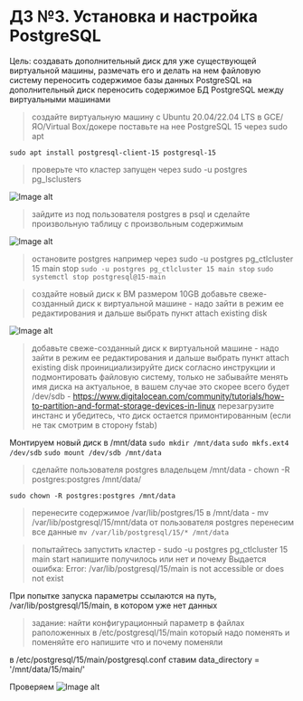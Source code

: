 # ДЗ №3. Установка и настройка PostgreSQL

Цель:
создавать дополнительный диск для уже существующей виртуальной машины, размечать его и делать на нем файловую систему
переносить содержимое базы данных PostgreSQL на дополнительный диск
переносить содержимое БД PostgreSQL между виртуальными машинами


> создайте виртуальную машину c Ubuntu 20.04/22.04 LTS в GCE/ЯО/Virtual Box/докере
> поставьте на нее PostgreSQL 15 через sudo apt

```sudo apt install postgresql-client-15 postgresql-15``` 

> проверьте что кластер запущен через sudo -u postgres pg_lsclusters

![Image alt](https://github.com/nzimenkov/POSTGRES-HW/blob/OTUS/HW03/1.png)

> зайдите из под пользователя postgres в psql и сделайте произвольную таблицу с произвольным содержимым

![Image alt](https://github.com/nzimenkov/POSTGRES-HW/blob/OTUS/HW03/2.png)


> остановите postgres например через sudo -u postgres pg_ctlcluster 15 main stop
```sudo -u postgres pg_ctlcluster 15 main stop```
```sudo systemctl stop postgresql@15-main```


> создайте новый диск к ВМ размером 10GB
> добавьте свеже-созданный диск к виртуальной машине - надо зайти в режим ее редактирования и дальше выбрать пункт attach existing disk

![Image alt](https://github.com/nzimenkov/POSTGRES-HW/blob/OTUS/HW03/3.png)

> добавьте свеже-созданный диск к виртуальной машине - надо зайти в режим ее редактирования и дальше выбрать пункт attach existing disk
> проинициализируйте диск согласно инструкции и подмонтировать файловую систему, только не забывайте менять имя диска на актуальное, в вашем случае это скорее всего будет /dev/sdb - https://www.digitalocean.com/community/tutorials/how-to-partition-and-format-storage-devices-in-linux
> перезагрузите инстанс и убедитесь, что диск остается примонтированным (если не так смотрим в сторону fstab)


Монтируем новый диск в /mnt/data
```sudo mkdir /mnt/data```
```sudo mkfs.ext4 /dev/sdb```
```sudo mount /dev/sdb /mnt/data```

> сделайте пользователя postgres владельцем /mnt/data - chown -R postgres:postgres /mnt/data/

```sudo chown -R postgres:postgres /mnt/data```


> перенесите содержимое /var/lib/postgres/15 в /mnt/data - mv /var/lib/postgresql/15/mnt/data
от пользователя postgres перенесим все данные
```mv /var/lib/postgresql/15/* /mnt/data```

> попытайтесь запустить кластер - sudo -u postgres pg_ctlcluster 15 main start
> напишите получилось или нет и почему
Выдается ошибка:
Error: /var/lib/postgresql/15/main is not accessible or does not exist

При попытке запуска параметры ссылаются на путь, /var/lib/postgresql/15/main, в котором уже нет данных

> задание: найти конфигурационный параметр в файлах раположенных в /etc/postgresql/15/main который надо поменять и поменяйте его
> напишите что и почему поменяли

в /etc/postgresql/15/main/postgresql.conf ставим  data_directory = '/mnt/data/15/main/'

Проверяем 
![Image alt](https://github.com/nzimenkov/POSTGRES-HW/blob/OTUS/HW03/4.png)

